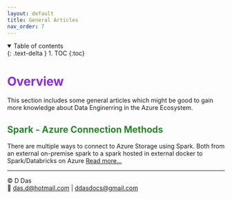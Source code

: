 ```yaml
---
layout: default
title: General Articles
nav_order: 7
---
```


<details open markdown="block">
  <summary>
    Table of contents
  </summary>
  {: .text-delta }
1. TOC
{:toc}
</details>

# <span style="color: BlueViolet;">Overview</span>

This section includes some general articles which might be good to gain more knowledge about Data Enginerring in the Azure Ecosystem.

## <span style="color: ForestGreen;">Spark - Azure Connection Methods</span>

There are multiple ways to connect to Azure Storage using Spark. Both from an external on-premise spark to a spark hosted in external docker to Spark/Databricks on Azure [Read more...](articles/Misc/MardownNoImageArticles/WaysToConnectSparkToAzure.html)


---

© D Das  
📧 [das.d@hotmail.com](mailto:das.d@hotmail.com) | [ddasdocs@gmail.com](mailto:ddasdocs@gmail.com)